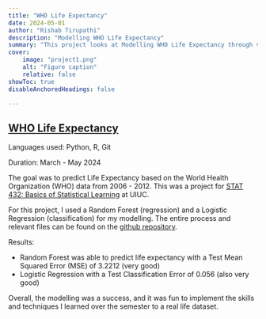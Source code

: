 ```yaml
---
title: "WHO Life Expectancy"
date: 2024-05-01
author: "Rishab Tirupathi"
description: "Modelling WHO Life Expectancy" 
summary: "This project looks at Modelling WHO Life Expectancy through various statistical learning methods. " 
cover:
    image: "project1.png"
    alt: "Figure caption"
    relative: false
showToc: true
disableAnchoredHeadings: false

---
```

## [WHO Life Expectancy](https://github.com/rishab-t0910/who_life_expectancy)
Languages used: Python, R, Git

Duration: March - May 2024

The goal was to predict Life Expectancy based on the World Health Organization (WHO) data from 2006 - 2012. This was a project for [STAT 432: Basics of Statistical Learning](https://courses.illinois.edu/schedule/2024/spring/STAT/432) at UIUC. 

For this project, I used a Random Forest (regression) and a Logistic Regression (classification) for my modelling. The entire process and relevant files can be found on the [github repository](https://github.com/rishab-t0910/who_life_expectancy).

Results:
- Random Forest was able to predict life expectancy with a Test Mean Squared Error (MSE) of 3.2212 (very good)
- Logistic Regression with a Test Classification Error of 0.056 (also very good)

Overall, the modelling was a success, and it was fun to implement the skills and techniques I learned over the semester to a real life dataset. 
